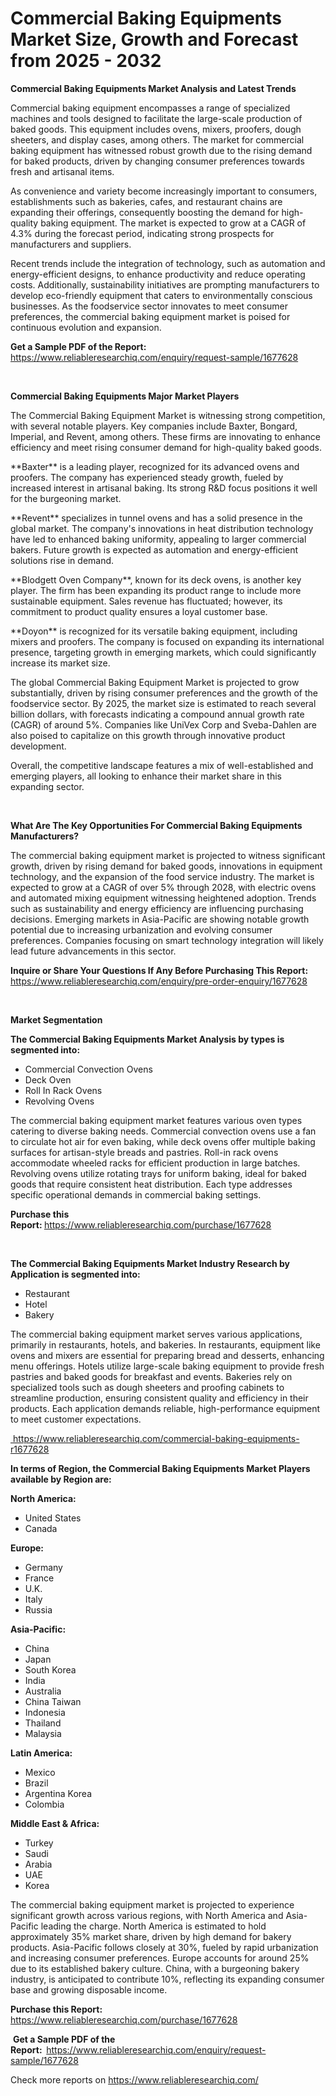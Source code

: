 <p><h1>Commercial Baking Equipments Market Size, Growth and Forecast from 2025 - 2032</h1></p><p><strong>Commercial Baking Equipments Market Analysis and Latest Trends</strong></p>
<p><p>Commercial baking equipment encompasses a range of specialized machines and tools designed to facilitate the large-scale production of baked goods. This equipment includes ovens, mixers, proofers, dough sheeters, and display cases, among others. The market for commercial baking equipment has witnessed robust growth due to the rising demand for baked products, driven by changing consumer preferences towards fresh and artisanal items. </p><p>As convenience and variety become increasingly important to consumers, establishments such as bakeries, cafes, and restaurant chains are expanding their offerings, consequently boosting the demand for high-quality baking equipment. The market is expected to grow at a CAGR of 4.3% during the forecast period, indicating strong prospects for manufacturers and suppliers. </p><p>Recent trends include the integration of technology, such as automation and energy-efficient designs, to enhance productivity and reduce operating costs. Additionally, sustainability initiatives are prompting manufacturers to develop eco-friendly equipment that caters to environmentally conscious businesses. As the foodservice sector innovates to meet consumer preferences, the commercial baking equipment market is poised for continuous evolution and expansion.</p></p>
<p><strong>Get a Sample PDF of the Report:&nbsp;</strong> <a href="https://www.reliableresearchiq.com/enquiry/request-sample/1677628?utm_campaign=3453&utm_medium=2&utm_source=Github&utm_content=ia&utm_term=25032025&utm_id=commercial-baking-equipments">https://www.reliableresearchiq.com/enquiry/request-sample/1677628</a></p>
<p>&nbsp;</p>
<p><strong>Commercial Baking Equipments Major Market Players</strong></p>
<p><p>The Commercial Baking Equipment Market is witnessing strong competition, with several notable players. Key companies include Baxter, Bongard, Imperial, and Revent, among others. These firms are innovating to enhance efficiency and meet rising consumer demand for high-quality baked goods.</p><p>**Baxter** is a leading player, recognized for its advanced ovens and proofers. The company has experienced steady growth, fueled by increased interest in artisanal baking. Its strong R&D focus positions it well for the burgeoning market.</p><p>**Revent** specializes in tunnel ovens and has a solid presence in the global market. The company's innovations in heat distribution technology have led to enhanced baking uniformity, appealing to larger commercial bakers. Future growth is expected as automation and energy-efficient solutions rise in demand.</p><p>**Blodgett Oven Company**, known for its deck ovens, is another key player. The firm has been expanding its product range to include more sustainable equipment. Sales revenue has fluctuated; however, its commitment to product quality ensures a loyal customer base.</p><p>**Doyon** is recognized for its versatile baking equipment, including mixers and proofers. The company is focused on expanding its international presence, targeting growth in emerging markets, which could significantly increase its market size.</p><p>The global Commercial Baking Equipment Market is projected to grow substantially, driven by rising consumer preferences and the growth of the foodservice sector. By 2025, the market size is estimated to reach several billion dollars, with forecasts indicating a compound annual growth rate (CAGR) of around 5%. Companies like UniVex Corp and Sveba-Dahlen are also poised to capitalize on this growth through innovative product development.</p><p>Overall, the competitive landscape features a mix of well-established and emerging players, all looking to enhance their market share in this expanding sector.</p></p>
<p>&nbsp;</p>
<p><strong>What Are The Key Opportunities For Commercial Baking Equipments Manufacturers?</strong></p>
<p><p>The commercial baking equipment market is projected to witness significant growth, driven by rising demand for baked goods, innovations in equipment technology, and the expansion of the food service industry. The market is expected to grow at a CAGR of over 5% through 2028, with electric ovens and automated mixing equipment witnessing heightened adoption. Trends such as sustainability and energy efficiency are influencing purchasing decisions. Emerging markets in Asia-Pacific are showing notable growth potential due to increasing urbanization and evolving consumer preferences. Companies focusing on smart technology integration will likely lead future advancements in this sector.</p></p>
<p><strong>Inquire or Share Your Questions If Any Before Purchasing This Report:</strong> <a href="https://www.reliableresearchiq.com/enquiry/pre-order-enquiry/1677628?utm_campaign=3453&utm_medium=2&utm_source=Github&utm_content=ia&utm_term=25032025&utm_id=commercial-baking-equipments">https://www.reliableresearchiq.com/enquiry/pre-order-enquiry/1677628</a></p>
<p>&nbsp;</p>
<p><strong>Market Segmentation</strong></p>
<p><strong>The Commercial Baking Equipments Market Analysis by types is segmented into:</strong></p>
<p><ul><li>Commercial Convection Ovens</li><li>Deck Oven</li><li>Roll In Rack Ovens</li><li>Revolving Ovens</li></ul></p>
<p><p>The commercial baking equipment market features various oven types catering to diverse baking needs. Commercial convection ovens use a fan to circulate hot air for even baking, while deck ovens offer multiple baking surfaces for artisan-style breads and pastries. Roll-in rack ovens accommodate wheeled racks for efficient production in large batches. Revolving ovens utilize rotating trays for uniform baking, ideal for baked goods that require consistent heat distribution. Each type addresses specific operational demands in commercial baking settings.</p></p>
<p><strong>Purchase this Report:&nbsp;</strong><a href="https://www.reliableresearchiq.com/purchase/1677628?utm_campaign=3453&utm_medium=2&utm_source=Github&utm_content=ia&utm_term=25032025&utm_id=commercial-baking-equipments">https://www.reliableresearchiq.com/purchase/1677628</a></p>
<p>&nbsp;</p>
<p><strong>The Commercial Baking Equipments Market Industry Research by Application is segmented into:</strong></p>
<p><ul><li>Restaurant</li><li>Hotel</li><li>Bakery</li></ul></p>
<p><p>The commercial baking equipment market serves various applications, primarily in restaurants, hotels, and bakeries. In restaurants, equipment like ovens and mixers are essential for preparing bread and desserts, enhancing menu offerings. Hotels utilize large-scale baking equipment to provide fresh pastries and baked goods for breakfast and events. Bakeries rely on specialized tools such as dough sheeters and proofing cabinets to streamline production, ensuring consistent quality and efficiency in their products. Each application demands reliable, high-performance equipment to meet customer expectations.</p></p>
<p><a href="https://www.reliableresearchiq.com/commercial-baking-equipments-r1677628?utm_campaign=3453&utm_medium=2&utm_source=Github&utm_content=ia&utm_term=25032025&utm_id=commercial-baking-equipments">&nbsp;https://www.reliableresearchiq.com/commercial-baking-equipments-r1677628</a></p>
<p><strong>In terms of Region, the Commercial Baking Equipments Market Players available by Region are:</strong></p>
<p>
    <p> <strong> North America: </strong>
        <ul>
            <li>United States</li>
            <li>Canada</li>
        </ul>
        </p> 
    <p> <strong> Europe: </strong>
        <ul>
            <li>Germany</li>
            <li>France</li>
            <li>U.K.</li>
            <li>Italy</li>
            <li>Russia</li>
        </ul>
        </p> 
    <p> <strong> Asia-Pacific: </strong>
        <ul>
            <li>China</li>
            <li>Japan</li>
            <li>South Korea</li>
            <li>India</li>
            <li>Australia</li>
            <li>China Taiwan</li>
            <li>Indonesia</li>
            <li>Thailand</li>
            <li>Malaysia</li>
        </ul>
        </p> 
    <p> <strong> Latin America: </strong>
        <ul>
            <li>Mexico</li>
            <li>Brazil</li>
            <li>Argentina Korea</li>
            <li>Colombia</li>
        </ul>
        </p> 
    <p> <strong> Middle East & Africa: </strong>
        <ul>
            <li>Turkey</li>
            <li>Saudi</li>
            <li>Arabia</li>
            <li>UAE</li>
            <li>Korea</li>
        </ul>
    </p>
    </p>
<p><p>The commercial baking equipment market is projected to experience significant growth across various regions, with North America and Asia-Pacific leading the charge. North America is estimated to hold approximately 35% market share, driven by high demand for bakery products. Asia-Pacific follows closely at 30%, fueled by rapid urbanization and increasing consumer preferences. Europe accounts for around 25% due to its established bakery culture. China, with a burgeoning bakery industry, is anticipated to contribute 10%, reflecting its expanding consumer base and growing disposable income.</p></p>
<p><strong>Purchase this Report: </strong><a href="https://www.reliableresearchiq.com/purchase/1677628?utm_campaign=3453&utm_medium=2&utm_source=Github&utm_content=ia&utm_term=25032025&utm_id=commercial-baking-equipments">https://www.reliableresearchiq.com/purchase/1677628</a></p>
<p>&nbsp;<strong>Get a Sample PDF of the Report:&nbsp;&nbsp;</strong><a href="https://www.reliableresearchiq.com/enquiry/request-sample/1677628?utm_campaign=3453&utm_medium=2&utm_source=Github&utm_content=ia&utm_term=25032025&utm_id=commercial-baking-equipments">https://www.reliableresearchiq.com/enquiry/request-sample/1677628</a></p>
<p><strong></strong></p>
<p>Check more reports on <a href="https://www.reliableresearchiq.com/?utm_campaign=3453&utm_medium=2&utm_source=Github&utm_content=ia&utm_term=25032025&utm_id=commercial-baking-equipments">https://www.reliableresearchiq.com/</a></p>